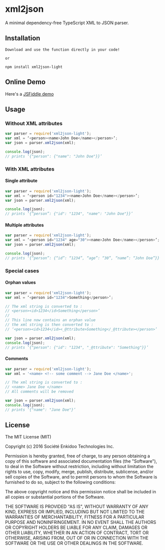 # xml2json
A minimal dependency-free TypeScript XML to JSON parser. 
## Installation
```
Download and use the function directly in your code!

or

npm install xml2json-light
```
## Online Demo
Here's a [JSFiddle demo](https://jsfiddle.net/enkidootech/ogsousqd/29/)
## Usage
### Without XML attributes
```javascript
var parser = require('xml2json-light');
var xml = ‘<person><name>John Doe</name></person>’;
var json = parser.xml2json(xml); 

console.log(json); 
// prints ‘{"person": {"name": "John Doe"}}’
```
### With XML attributes
#### Single attribute
```javascript
var parser = require('xml2json-light');
var xml = ‘<person id="1234"><name>John Doe</name></person>’;
var json = parser.xml2json(xml); 

console.log(json); 
// prints ‘{“person”: {"id": "1234", "name": "John Doe"}}’
```
#### Multiple attributes
```javascript
var parser = require('xml2json-light');
var xml = ‘<person id="1234" age="30"><name>John Doe</name></person>’;
var json = parser.xml2json(xml); 

console.log(json); 
// prints ‘{“person”: {“id”: “1234”, “age”: “30”, “name”: “John Doe”}}’
```
### Special cases
#### Orphan values
```javascript
var parser = require('xml2json-light');
var xml = ‘<person id="1234">Something</person>’;

// The xml string is converted to : 
// <person><id>1234</id>Something</person>’
//
// This line now contains an orphan value
// the xml string is then converted to :
// ‘<person><id>1234</id><_@ttribute>Something</_@ttribute></person>’

var json = parser.xml2json(xml); 
console.log(json); 
// prints ‘{"person": {"id": "1234", "_@ttribute": "Something"}}’
```
#### Comments
```javascript
var parser = require('xml2json-light');
var xml = '<name> <!-- some comment --> Jane Doe </name>';

// The xml string is converted to : 
// <name> Jane Doe </name>
// All comments will be removed 

var json = parser.xml2json(xml); 
console.log(json); 
// prints ‘{"name": "Jane Doe"}’
```
## License
The MIT License (MIT)

Copyright (c) 2016 Société Enkidoo Technologies Inc.

Permission is hereby granted, free of charge, to any person obtaining a copy
of this software and associated documentation files (the "Software"), to deal
in the Software without restriction, including without limitation the rights
to use, copy, modify, merge, publish, distribute, sublicense, and/or sell
copies of the Software, and to permit persons to whom the Software is
furnished to do so, subject to the following conditions:

The above copyright notice and this permission notice shall be included in all
copies or substantial portions of the Software.

THE SOFTWARE IS PROVIDED "AS IS", WITHOUT WARRANTY OF ANY KIND, EXPRESS OR
IMPLIED, INCLUDING BUT NOT LIMITED TO THE WARRANTIES OF MERCHANTABILITY,
FITNESS FOR A PARTICULAR PURPOSE AND NONINFRINGEMENT. IN NO EVENT SHALL THE
AUTHORS OR COPYRIGHT HOLDERS BE LIABLE FOR ANY CLAIM, DAMAGES OR OTHER
LIABILITY, WHETHER IN AN ACTION OF CONTRACT, TORT OR OTHERWISE, ARISING FROM,
OUT OF OR IN CONNECTION WITH THE SOFTWARE OR THE USE OR OTHER DEALINGS IN THE
SOFTWARE.
